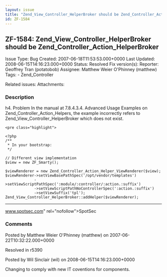 ```yaml
---
layout: issue
title: "Zend_View_Controller_HelperBroker should be Zend_Controller_Action_HelperBroker"
id: ZF-1584
---
```


ZF-1584: Zend\_View\_Controller\_HelperBroker should be Zend\_Controller\_Action\_HelperBroker
----------------------------------------------------------------------------------------------

 Issue Type: Bug Created: 2007-06-18T11:53:53.000+0000 Last Updated: 2008-06-15T14:16:23.000+0000 Status: Resolved Fix version(s): 
 Reporter:  Geoffrey Tran (potatobob)  Assignee:  Matthew Weier O'Phinney (matthew)  Tags: - Zend\_Controller
 
 Related issues: 
 Attachments: 
### Description

h4. Problem In the manual at 7.8.4.3.4. Advanced Usage Examples on Zend\_Controller\_Action\_Helpers, the example incorrectly refers to Zend\_View\_Controller\_HelperBroker which does not exist.

 
    <pre class="highlight">
    
    <?php
    /**
     * In your bootstrap:
     */
    
    // Different view implementation
    $view = new ZF_Smarty();
    
    $viewRenderer = new Zend_Controller_Action_Helper_ViewRenderer($view);
    $viewRenderer->setViewBasePathSpec('/opt/vendor/templates')
                 ->setViewScriptPathSpec(':module/:controller/:action.:suffix')
                 ->setViewScriptPathNoControllerSpec(':action.:suffix')
                 ->setViewSuffix('tpl');
    Zend_View_Controller_HelperBroker::addHelper($viewRenderer);
    
    


- - - - - -

<a href="">www.spotsec.com</a>" rel="nofollow">SpotSec

 

 

### Comments

Posted by Matthew Weier O'Phinney (matthew) on 2007-06-22T10:32:22.000+0000

Resolved in r5390

 

 

Posted by Wil Sinclair (wil) on 2008-06-15T14:16:23.000+0000

Changing to comply with new IT coventions for components.

 

 